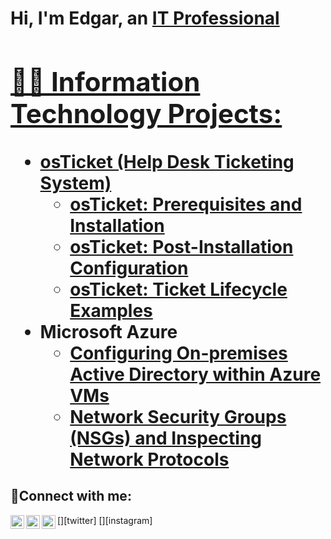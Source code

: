 <h1>Hi, I'm Edgar, an <a href="https://linkedin.com/in/edgartech">IT Professional

<h2>👨‍💻 Information Technology Projects:</h2>

- <b>osTicket (Help Desk Ticketing System)</b>
  - [osTicket: Prerequisites and Installation](https://github.com/edgarrafaelit/osticket-prereqs)
  - [osTicket: Post-Installation Configuration](https://github.com/edgarrafaelit/post-install-config)
  - [osTicket: Ticket Lifecycle Examples](https://github.com/edgarrafaelit/ticket-lifecycle)
- <b>Microsoft Azure</b>
  - [Configuring On-premises Active Directory within Azure VMs](https://github.com/edgarrafaelit/configure-ad)
  - [Network Security Groups (NSGs) and Inspecting Network Protocols](https://github.com/edgarrafaelit/azure-network-protocols)

<h2>🤳Connect with me:</h2>

[<img align="left" alt="Josh | Twitter" width="22px" src="https://cdn.jsdelivr.net/npm/simple-icons@v3/icons/twitter.svg" />][twitter]
[<img align="left" alt="Josh | LinkedIn" width="22px" src="https://cdn.jsdelivr.net/npm/simple-icons@v3/icons/linkedin.svg" />][linkedin]
[<img align="left" alt="Josh | Instagram" width="22px" src="https://cdn.jsdelivr.net/npm/simple-icons@v3/icons/instagram.svg" />][instagram]

[linkedin]: https://linkedin.com/in/edgartech

